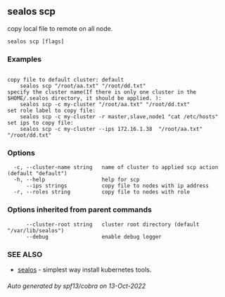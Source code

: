 ## sealos scp

copy local file to remote on all node.

```
sealos scp [flags]
```

### Examples

```

copy file to default cluster: default
	sealos scp "/root/aa.txt" "/root/dd.txt"
specify the cluster name(If there is only one cluster in the $HOME/.sealos directory, it should be applied. ):
    sealos scp -c my-cluster "/root/aa.txt" "/root/dd.txt"
set role label to copy file:
    sealos scp -c my-cluster -r master,slave,node1 "cat /etc/hosts"
set ips to copy file:
    sealos scp -c my-cluster --ips 172.16.1.38  "/root/aa.txt" "/root/dd.txt"

```

### Options

```
  -c, --cluster-name string   name of cluster to applied scp action (default "default")
  -h, --help                  help for scp
      --ips strings           copy file to nodes with ip address
  -r, --roles string          copy file to nodes with role
```

### Options inherited from parent commands

```
      --cluster-root string   cluster root directory (default "/var/lib/sealos")
      --debug                 enable debug logger
```

### SEE ALSO

* [sealos](sealos.md)	 - simplest way install kubernetes tools.

###### Auto generated by spf13/cobra on 13-Oct-2022
